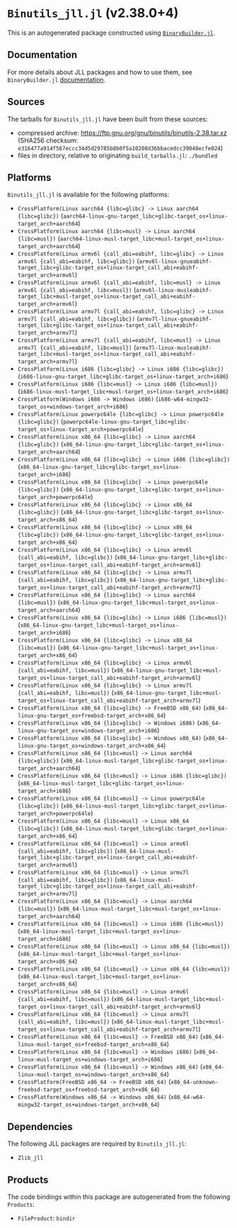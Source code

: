 # `Binutils_jll.jl` (v2.38.0+4)

This is an autogenerated package constructed using [`BinaryBuilder.jl`](https://github.com/JuliaPackaging/BinaryBuilder.jl).

## Documentation

For more details about JLL packages and how to use them, see `BinaryBuilder.jl` [documentation](https://docs.binarybuilder.org/stable/jll/).

## Sources

The tarballs for `Binutils_jll.jl` have been built from these sources:

* compressed archive: https://ftp.gnu.org/gnu/binutils/binutils-2.38.tar.xz (SHA256 checksum: `e316477a914f567eccc34d5d29785b8b0f5a10208d36bbacedcc39048ecfe024`)
* files in directory, relative to originating `build_tarballs.jl`: `./bundled`

## Platforms

`Binutils_jll.jl` is available for the following platforms:

* `CrossPlatform(Linux aarch64 {libc=glibc} -> Linux aarch64 {libc=glibc})` (`aarch64-linux-gnu-target_libc+glibc-target_os+linux-target_arch+aarch64`)
* `CrossPlatform(Linux aarch64 {libc=musl} -> Linux aarch64 {libc=musl})` (`aarch64-linux-musl-target_libc+musl-target_os+linux-target_arch+aarch64`)
* `CrossPlatform(Linux armv6l {call_abi=eabihf, libc=glibc} -> Linux armv6l {call_abi=eabihf, libc=glibc})` (`armv6l-linux-gnueabihf-target_libc+glibc-target_os+linux-target_call_abi+eabihf-target_arch+armv6l`)
* `CrossPlatform(Linux armv6l {call_abi=eabihf, libc=musl} -> Linux armv6l {call_abi=eabihf, libc=musl})` (`armv6l-linux-musleabihf-target_libc+musl-target_os+linux-target_call_abi+eabihf-target_arch+armv6l`)
* `CrossPlatform(Linux armv7l {call_abi=eabihf, libc=glibc} -> Linux armv7l {call_abi=eabihf, libc=glibc})` (`armv7l-linux-gnueabihf-target_libc+glibc-target_os+linux-target_call_abi+eabihf-target_arch+armv7l`)
* `CrossPlatform(Linux armv7l {call_abi=eabihf, libc=musl} -> Linux armv7l {call_abi=eabihf, libc=musl})` (`armv7l-linux-musleabihf-target_libc+musl-target_os+linux-target_call_abi+eabihf-target_arch+armv7l`)
* `CrossPlatform(Linux i686 {libc=glibc} -> Linux i686 {libc=glibc})` (`i686-linux-gnu-target_libc+glibc-target_os+linux-target_arch+i686`)
* `CrossPlatform(Linux i686 {libc=musl} -> Linux i686 {libc=musl})` (`i686-linux-musl-target_libc+musl-target_os+linux-target_arch+i686`)
* `CrossPlatform(Windows i686 -> Windows i686)` (`i686-w64-mingw32-target_os+windows-target_arch+i686`)
* `CrossPlatform(Linux powerpc64le {libc=glibc} -> Linux powerpc64le {libc=glibc})` (`powerpc64le-linux-gnu-target_libc+glibc-target_os+linux-target_arch+powerpc64le`)
* `CrossPlatform(Linux x86_64 {libc=glibc} -> Linux aarch64 {libc=glibc})` (`x86_64-linux-gnu-target_libc+glibc-target_os+linux-target_arch+aarch64`)
* `CrossPlatform(Linux x86_64 {libc=glibc} -> Linux i686 {libc=glibc})` (`x86_64-linux-gnu-target_libc+glibc-target_os+linux-target_arch+i686`)
* `CrossPlatform(Linux x86_64 {libc=glibc} -> Linux powerpc64le {libc=glibc})` (`x86_64-linux-gnu-target_libc+glibc-target_os+linux-target_arch+powerpc64le`)
* `CrossPlatform(Linux x86_64 {libc=glibc} -> Linux x86_64 {libc=glibc})` (`x86_64-linux-gnu-target_libc+glibc-target_os+linux-target_arch+x86_64`)
* `CrossPlatform(Linux x86_64 {libc=glibc} -> Linux x86_64 {libc=glibc})` (`x86_64-linux-gnu-target_libc+glibc-target_os+linux-target_arch+x86_64`)
* `CrossPlatform(Linux x86_64 {libc=glibc} -> Linux armv6l {call_abi=eabihf, libc=glibc})` (`x86_64-linux-gnu-target_libc+glibc-target_os+linux-target_call_abi+eabihf-target_arch+armv6l`)
* `CrossPlatform(Linux x86_64 {libc=glibc} -> Linux armv7l {call_abi=eabihf, libc=glibc})` (`x86_64-linux-gnu-target_libc+glibc-target_os+linux-target_call_abi+eabihf-target_arch+armv7l`)
* `CrossPlatform(Linux x86_64 {libc=glibc} -> Linux aarch64 {libc=musl})` (`x86_64-linux-gnu-target_libc+musl-target_os+linux-target_arch+aarch64`)
* `CrossPlatform(Linux x86_64 {libc=glibc} -> Linux i686 {libc=musl})` (`x86_64-linux-gnu-target_libc+musl-target_os+linux-target_arch+i686`)
* `CrossPlatform(Linux x86_64 {libc=glibc} -> Linux x86_64 {libc=musl})` (`x86_64-linux-gnu-target_libc+musl-target_os+linux-target_arch+x86_64`)
* `CrossPlatform(Linux x86_64 {libc=glibc} -> Linux armv6l {call_abi=eabihf, libc=musl})` (`x86_64-linux-gnu-target_libc+musl-target_os+linux-target_call_abi+eabihf-target_arch+armv6l`)
* `CrossPlatform(Linux x86_64 {libc=glibc} -> Linux armv7l {call_abi=eabihf, libc=musl})` (`x86_64-linux-gnu-target_libc+musl-target_os+linux-target_call_abi+eabihf-target_arch+armv7l`)
* `CrossPlatform(Linux x86_64 {libc=glibc} -> FreeBSD x86_64)` (`x86_64-linux-gnu-target_os+freebsd-target_arch+x86_64`)
* `CrossPlatform(Linux x86_64 {libc=glibc} -> Windows i686)` (`x86_64-linux-gnu-target_os+windows-target_arch+i686`)
* `CrossPlatform(Linux x86_64 {libc=glibc} -> Windows x86_64)` (`x86_64-linux-gnu-target_os+windows-target_arch+x86_64`)
* `CrossPlatform(Linux x86_64 {libc=musl} -> Linux aarch64 {libc=glibc})` (`x86_64-linux-musl-target_libc+glibc-target_os+linux-target_arch+aarch64`)
* `CrossPlatform(Linux x86_64 {libc=musl} -> Linux i686 {libc=glibc})` (`x86_64-linux-musl-target_libc+glibc-target_os+linux-target_arch+i686`)
* `CrossPlatform(Linux x86_64 {libc=musl} -> Linux powerpc64le {libc=glibc})` (`x86_64-linux-musl-target_libc+glibc-target_os+linux-target_arch+powerpc64le`)
* `CrossPlatform(Linux x86_64 {libc=musl} -> Linux x86_64 {libc=glibc})` (`x86_64-linux-musl-target_libc+glibc-target_os+linux-target_arch+x86_64`)
* `CrossPlatform(Linux x86_64 {libc=musl} -> Linux armv6l {call_abi=eabihf, libc=glibc})` (`x86_64-linux-musl-target_libc+glibc-target_os+linux-target_call_abi+eabihf-target_arch+armv6l`)
* `CrossPlatform(Linux x86_64 {libc=musl} -> Linux armv7l {call_abi=eabihf, libc=glibc})` (`x86_64-linux-musl-target_libc+glibc-target_os+linux-target_call_abi+eabihf-target_arch+armv7l`)
* `CrossPlatform(Linux x86_64 {libc=musl} -> Linux aarch64 {libc=musl})` (`x86_64-linux-musl-target_libc+musl-target_os+linux-target_arch+aarch64`)
* `CrossPlatform(Linux x86_64 {libc=musl} -> Linux i686 {libc=musl})` (`x86_64-linux-musl-target_libc+musl-target_os+linux-target_arch+i686`)
* `CrossPlatform(Linux x86_64 {libc=musl} -> Linux x86_64 {libc=musl})` (`x86_64-linux-musl-target_libc+musl-target_os+linux-target_arch+x86_64`)
* `CrossPlatform(Linux x86_64 {libc=musl} -> Linux x86_64 {libc=musl})` (`x86_64-linux-musl-target_libc+musl-target_os+linux-target_arch+x86_64`)
* `CrossPlatform(Linux x86_64 {libc=musl} -> Linux armv6l {call_abi=eabihf, libc=musl})` (`x86_64-linux-musl-target_libc+musl-target_os+linux-target_call_abi+eabihf-target_arch+armv6l`)
* `CrossPlatform(Linux x86_64 {libc=musl} -> Linux armv7l {call_abi=eabihf, libc=musl})` (`x86_64-linux-musl-target_libc+musl-target_os+linux-target_call_abi+eabihf-target_arch+armv7l`)
* `CrossPlatform(Linux x86_64 {libc=musl} -> FreeBSD x86_64)` (`x86_64-linux-musl-target_os+freebsd-target_arch+x86_64`)
* `CrossPlatform(Linux x86_64 {libc=musl} -> Windows i686)` (`x86_64-linux-musl-target_os+windows-target_arch+i686`)
* `CrossPlatform(Linux x86_64 {libc=musl} -> Windows x86_64)` (`x86_64-linux-musl-target_os+windows-target_arch+x86_64`)
* `CrossPlatform(FreeBSD x86_64 -> FreeBSD x86_64)` (`x86_64-unknown-freebsd-target_os+freebsd-target_arch+x86_64`)
* `CrossPlatform(Windows x86_64 -> Windows x86_64)` (`x86_64-w64-mingw32-target_os+windows-target_arch+x86_64`)

## Dependencies

The following JLL packages are required by `Binutils_jll.jl`:

* `Zlib_jll`

## Products

The code bindings within this package are autogenerated from the following `Products`:

* `FileProduct`: `bindir`
